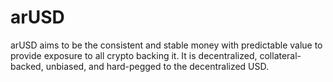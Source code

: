 # arUSD

arUSD aims to be the consistent and stable money with predictable value to provide exposure to all crypto backing it. It is decentralized, collateral-backed, unbiased, and hard-pegged to the decentralized USD.
